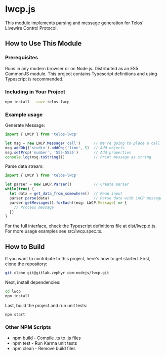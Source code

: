 # lwcp.js
This module implements parsing and message generation for Telos' Livewire Control Protocol.

## How to Use This Module
### Prerequisites
Runs in any modern browser or on Node.js. Distributed as an ES5 CommonJS module.
This project contains Typescript definitions and using Typescript is recommended.

### Including in Your Project
```bash
npm install --save telos-lwcp
```

### Example usage
Generate Message:
```typescript
import { LWCP } from 'telos-lwcp'

let msg = new LWCP.Message('call')      // We're going to place a call on a VX Engine
msg.addObj('studio').addObj('line', 5)  // Add objects
msg.setProp('number', '555-5555')       // Add properties
console.log(msg.toString())             // Print message as string
```
Parse data stream:
```typescript
import { LWCP } from 'telos-lwcp'

let parser = new LWCP.Parser()          // Create parser      
while(true) {
  let data = get_data_from_somewhere()  // Read input
  parser.parse(data)                    // Parse data with LWCP message(s)
  parser.getMessages().forEach((msg: LWCP.Message) => {
    // Process message
  })
}
```
For the full interface, check the Typescript definitions file at dist/lwcp.d.ts.
For more usage examples see src/lwcp.spec.ts.

## How to Build
If you want to contribute to this project, here's how to get started. First, clone the repository:
```bash
git clone git@gitlab.zephyr.com:nodejs/lwcp.git
```

Next, install dependencies:
```bash
cd lwcp
npm install
```

Last, build the project and run unit tests:
```bash
npm start
```

### Other NPM Scripts
 - npm build - Compile .ts to .js files
 - npm test - Run Karma unit tests
 - npm clean - Remove build files